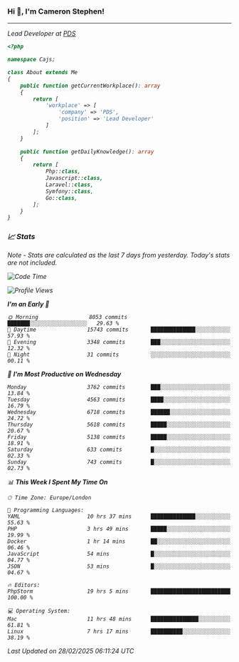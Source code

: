 ### Hi 👋, I'm Cameron Stephen!
<hr>
<p><em>Lead Developer at <a href="https://prindatasolutions.co.uk">PDS</a></p>


```php
<?php

namespace Cajs;

class About extends Me
{
    public function getCurrentWorkplace(): array
    {
        return [
            'workplace' => [
                'company' => 'PDS',
                'position' => 'Lead Developer'
            ]
        ];
    }

    public function getDailyKnowledge(): array
    {
        return [
            Php::class,
            Javascript::class,
            Laravel::class,
            Symfony::class,
            Go::class,
        ];
    }
}
```

### 📈 Stats
<p><em>Note - Stats are calculated as the last 7 days from yesterday. Today's stats are not included.</em></p>


<!--START_SECTION:waka-->
![Code Time](http://img.shields.io/badge/Code%20Time-4%2C359%20hrs%2010%20mins-blue)

![Profile Views](http://img.shields.io/badge/Profile%20Views-3-blue)

**I'm an Early 🐤** 

```text
🌞 Morning                8053 commits        ███████░░░░░░░░░░░░░░░░░░   29.63 % 
🌆 Daytime                15743 commits       ██████████████░░░░░░░░░░░   57.93 % 
🌃 Evening                3348 commits        ███░░░░░░░░░░░░░░░░░░░░░░   12.32 % 
🌙 Night                  31 commits          ░░░░░░░░░░░░░░░░░░░░░░░░░   00.11 % 
```
📅 **I'm Most Productive on Wednesday** 

```text
Monday                   3762 commits        ███░░░░░░░░░░░░░░░░░░░░░░   13.84 % 
Tuesday                  4563 commits        ████░░░░░░░░░░░░░░░░░░░░░   16.79 % 
Wednesday                6718 commits        ██████░░░░░░░░░░░░░░░░░░░   24.72 % 
Thursday                 5618 commits        █████░░░░░░░░░░░░░░░░░░░░   20.67 % 
Friday                   5138 commits        █████░░░░░░░░░░░░░░░░░░░░   18.91 % 
Saturday                 633 commits         █░░░░░░░░░░░░░░░░░░░░░░░░   02.33 % 
Sunday                   743 commits         █░░░░░░░░░░░░░░░░░░░░░░░░   02.73 % 
```


📊 **This Week I Spent My Time On** 

```text
🕑︎ Time Zone: Europe/London

💬 Programming Languages: 
YAML                     10 hrs 37 mins      ██████████████░░░░░░░░░░░   55.63 % 
PHP                      3 hrs 49 mins       █████░░░░░░░░░░░░░░░░░░░░   19.99 % 
Docker                   1 hr 14 mins        ██░░░░░░░░░░░░░░░░░░░░░░░   06.46 % 
JavaScript               54 mins             █░░░░░░░░░░░░░░░░░░░░░░░░   04.77 % 
JSON                     53 mins             █░░░░░░░░░░░░░░░░░░░░░░░░   04.67 % 

🔥 Editors: 
PhpStorm                 19 hrs 5 mins       █████████████████████████   100.00 % 

💻 Operating System: 
Mac                      11 hrs 48 mins      ███████████████░░░░░░░░░░   61.81 % 
Linux                    7 hrs 17 mins       ██████████░░░░░░░░░░░░░░░   38.19 % 
```


 Last Updated on 28/02/2025 06:11:24 UTC
<!--END_SECTION:waka-->
